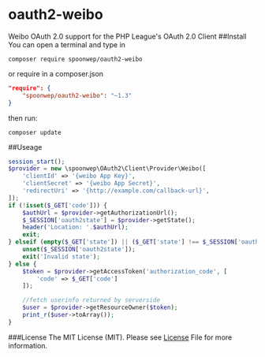 # oauth2-weibo
Weibo OAuth 2.0 support for the PHP League's OAuth 2.0 Client
##Install
You can open a terminal and type in
```shell
composer require spoonwep/oauth2-weibo
```
or require in a composer.json
```json
"require": {
	"spoonwep/oauth2-weibo": "~1.3"
}
```
then run:
```shell
composer update
```
##Useage
```php
session_start();
$provider = new \spoonwep\OAuth2\Client\Provider\Weibo([
	'clientId' => '{weibo App Key}',
	'clientSecret' => '{weibo App Secret}',
	'redirectUri' => '{http://example.com/callback-url}',
]);
if (!isset($_GET['code'])) {
	$authUrl = $provider->getAuthorizationUrl();
	$_SESSION['oauth2state'] = $provider->getState();
	header('Location: '.$authUrl);
	exit;
} elseif (empty($_GET['state']) || ($_GET['state'] !== $_SESSION['oauth2state'])) {
	unset($_SESSION['oauth2state']);
	exit('Invalid state');
} else {
	$token = $provider->getAccessToken('authorization_code', [
		'code' => $_GET['code']
	]);

	//fetch userinfo returned by serverside
	$user = $provider->getResourceOwner($token);
	print_r($user->toArray());
}
```
###License
The MIT License (MIT). Please see [License](https://github.com/spoonwep/oauth2-weibo/blob/master/LICENSE.txt) File for more information.
